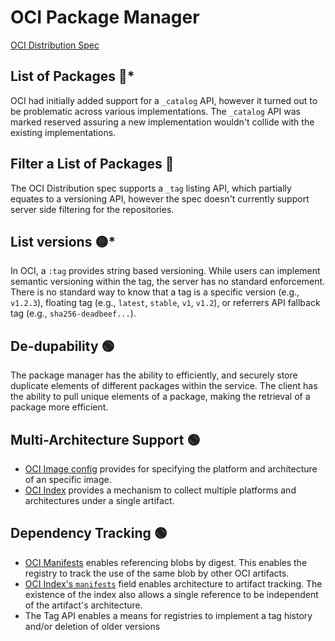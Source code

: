 # OCI Package Manager

[OCI Distribution Spec](https://github.com/opencontainers/distribution-spec)

## List of Packages :red_circle:*

OCI had initially added support for a `_catalog` API, however it turned out to be problematic across various implementations. The `_catalog` API was marked reserved assuring a new implementation wouldn't collide with the existing implementations.

## Filter a List of Packages :red_circle:

The OCI Distribution spec supports a `_tag` listing API, which partially equates to a versioning API, however the spec doesn't currently support server side filtering for the repositories.

## List versions :yellow_circle:*

In OCI, a `:tag` provides string based versioning. While users can implement semantic versioning within the tag, the server has no standard enforcement.  There is no standard way to know that a tag is a specific version (e.g., `v1.2.3`), floating tag (e.g., `latest`, `stable`, `v1`, `v1.2`), or referrers API fallback tag (e.g., `sha256-deadbeef...`).

## De-dupability :green_circle:

The package manager has the ability to efficiently, and securely store duplicate elements of different packages within the service. The client has the ability to pull unique elements of a package, making the retrieval of a package more efficient.

## Multi-Architecture Support :green_circle:

- [OCI Image config](https://github.com/opencontainers/image-spec/blob/main/config.md#properties0) provides for specifying the platform and architecture of an specific image.
- [OCI Index](https://github.com/opencontainers/image-spec/blob/main/image-index.md) provides a mechanism to collect multiple platforms and architectures under a single artifact.

## Dependency Tracking :green_circle:

- [OCI Manifests](https://github.com/opencontainers/image-spec/blob/main/manifest.md) enables referencing blobs by digest.  This enables the registry to track the use of the same blob by other OCI artifacts.
- [OCI Index's `manifests`](https://github.com/opencontainers/image-spec/blob/main/image-index.md) field enables architecture to artifact tracking.  The existence of the index also allows a single reference to be independent of the artifact's architecture.
- The Tag API enables a means for registries to implement a tag history and/or deletion of older versions
